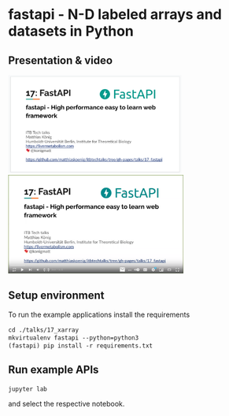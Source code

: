 # fastapi - N-D labeled arrays and datasets in Python
## Presentation & video  
<a href="https://docs.google.com/presentation/d/e/2PACX-1vQMlOV4Mb7uWqQLwvPC_o_xJwITfAsC-ho8kGQ0TZVPkZENnfComE3eyg5O7gCp6qIn9hU5KzzScJ1w/pub?start=false&loop=false&delayms=3000" target="_blank">
    <img src="./presentation.png" height="200"/>
</a>
  
<a href="https://youtu.be/RQL4M52oRZU" target="_blank">
    <img src="./video.png" height="200"/>
</a>

## Setup environment
To run the example applications install the requirements 
```
cd ./talks/17_xarray
mkvirtualenv fastapi --python=python3
(fastapi) pip install -r requirements.txt
```

## Run example APIs

```
jupyter lab
```
and select the respective notebook.


